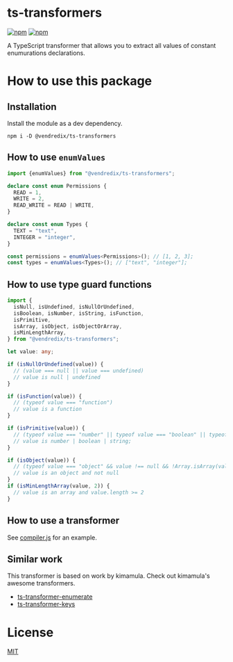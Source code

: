 # ts-transformers

[![npm](https://img.shields.io/npm/v/@vendredix/ts-transformers.svg)](@vendredix/ts-transformers)
[![npm](https://img.shields.io/npm/dm/@vendredix/ts-transformers.svg)](@vendredix/ts-transformers)

A TypeScript transformer that allows you to extract all values of constant enumurations declarations.

# How to use this package

## Installation
Install the module as a dev dependency.
```
npm i -D @vendredix/ts-transformers
```

## How to use `enumValues`

```ts
import {enumValues} from "@vendredix/ts-transformers";

declare const enum Permissions {
  READ = 1,
  WRITE = 2,
  READ_WRITE = READ | WRITE,
}

declare const enum Types {
  TEXT = "text",
  INTEGER = "integer",
}

const permissions = enumValues<Permissions>(); // [1, 2, 3];
const types = enumValues<Types>(); // ["text", "integer"];
```

## How to use type guard functions

```ts
import {
  isNull, isUndefined, isNullOrUndefined,
  isBoolean, isNumber, isString, isFunction,
  isPrimitive,
  isArray, isObject, isObjectOrArray,
  isMinLengthArray,
} from "@vendredix/ts-transformers";

let value: any;

if (isNullOrUndefined(value)) {
  // (value === null || value === undefined)
  // value is null | undefined
}

if (isFunction(value)) {
  // (typeof value === "function")
  // value is a function
}

if (isPrimitive(value)) {
  // (typeof value === "number" || typeof value === "boolean" || typeof value === "string")
  // value is number | boolean | string;
}

if (isObject(value)) {
  // (typeof value === "object" && value !== null && !Array.isArray(value))
  // value is an object and not null
}
if (isMinLengthArray(value, 2)) {
  // value is an array and value.length >= 2
}
```

## How to use a transformer
See [compiler.js](tests/compiler.js) for an example.

## Similar work
This transformer is based on work by kimamula.
Check out kimamula's awesome transformers.
* [ts-transformer-enumerate](https://github.com/kimamula/ts-transformer-enumerate)
* [ts-transformer-keys](https://github.com/kimamula/ts-transformer-keys) 

# License

[MIT](LICENSE)

